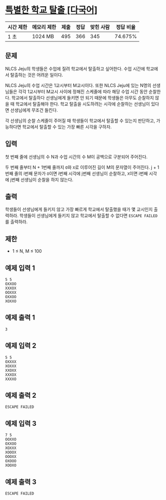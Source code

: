 # [특별한 학교 탈출 [다국어]](https://www.acmicpc.net/problem/31669)

| 시간 제한 | 메모리 제한 | 제출 | 정답 | 맞힌 사람 | 정답 비율 |
| --- | --- | --- | --- | --- | --- |
| 1 초 | 1024 MB | 495 | 366 | 345 | 74.675% |

## 문제

NLCS Jeju의 학생들은 수업에 질려 학교에서 탈출하고 싶어한다. 수업 시간에 학교에서 탈출하는 것은 어려운 일이다.

NLCS Jeju의 수업 시간은 1교시부터 M교시이다. 또한 NLCS Jeju에 있는 N명의 선생님들은 각각 1교시부터 M교시 사이에 정해진 스케줄에 따라 해당 수업 시간 동안 순찰한다. 학교에서 탈출하다 선생님에게 들키면 안 되기 때문에 학생들은 아무도 순찰하지 않을 때 학교에서 탈출해야 한다. 학교 탈출을 시도하려는 시각에 순찰하는 선생님이 있다면 선생님에게 무조건 들킨다.

각 선생님의 순찰 스케줄이 주어질 때 학생들이 학교에서 탈출할 수 있는지 판단하고, 가능하다면 학교에서 탈출할 수 있는 가장 빠른 시각을 구하자.

## 입력

첫 번째 줄에 선생님의 수 N과 수업 시간의 수 M이 공백으로 구분되어 주어진다.

두 번째 줄부터 N + 1번째 줄까지 `O`와 `X`로 이루어진 길이 M의 문자열이 주어진다. j + 1번째 줄의 i번째 문자가 `O`이면 i번째 시각에 j번째 선생님이 순찰하고, `X`이면 i번째 시각에 j번째 선생님이 순찰을 하지 않는다.

## 출력

학생들이 선생님에게 들키지 않고 가장 빠르게 학교에서 탈출했을 때가 몇 교시인지 출력하라. 학생들이 선생님에게 들키지 않고 학교에서 탈출할 수 없다면 `ESCAPE FAILED`를 출력하라.

## 제한

- 1 ≤ N, M ≤ 100

## 예제 입력 1

```
5 5
OXXOO
XXXOX
OOXXX
OXXOO
XOXXO

```

## 예제 출력 1

```
3

```

## 예제 입력 2

```
5 5
OXXXX
XOXXX
XXOXX
XXXOX
XXXXO

```

## 예제 출력 2

```
ESCAPE FAILED

```

## 예제 입력 3

```
7 5
OOXXO
OXXOO
XOXXX
XOOOX
OOOXX
OXOOO
XOOXO

```

## 예제 출력 3

```
ESCAPE FAILED
```
